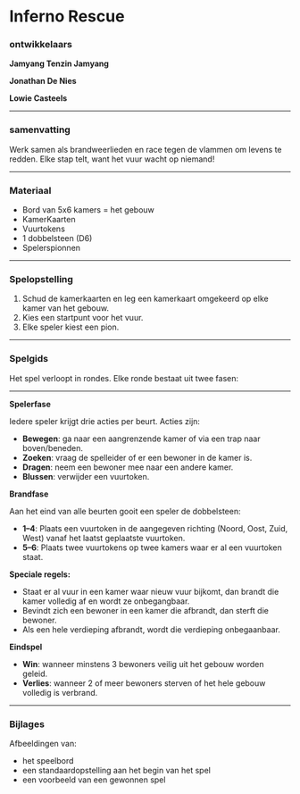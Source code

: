 # Inferno Rescue

### ontwikkelaars

**Jamyang Tenzin Jamyang**

**Jonathan De Nies**

**Lowie Casteels**

---

### samenvatting

Werk samen als brandweerlieden en race tegen de vlammen om levens te redden. Elke stap telt, want het vuur wacht op niemand!

---

### Materiaal

- Bord van 5x6 kamers = het gebouw
- KamerKaarten
- Vuurtokens
- 1 dobbelsteen (D6)
- Spelerspionnen

---

### Spelopstelling

1. Schud de kamerkaarten en leg een kamerkaart omgekeerd op elke kamer van het gebouw.
2. Kies een startpunt voor het vuur.
3. Elke speler kiest een pion.

---

### Spelgids

Het spel verloopt in rondes.
Elke ronde bestaat uit twee fasen:

---

**Spelerfase**

Iedere speler krijgt drie acties per beurt. Acties zijn:

- **Bewegen**: ga naar een aangrenzende kamer of via een trap naar boven/beneden.
- **Zoeken**: vraag de spelleider of er een bewoner in de kamer is.
- **Dragen**: neem een bewoner mee naar een andere kamer.
- **Blussen**: verwijder een vuurtoken.

**Brandfase**

Aan het eind van alle beurten gooit een speler de dobbelsteen:

- **1–4**: Plaats een vuurtoken in de aangegeven richting (Noord, Oost, Zuid, West) vanaf het laatst geplaatste vuurtoken.
- **5–6**: Plaats twee vuurtokens op twee kamers waar er al een vuurtoken staat.

**Speciale regels:**

- Staat er al vuur in een kamer waar nieuw vuur bijkomt, dan brandt die kamer volledig af en wordt ze onbegangbaar.
- Bevindt zich een bewoner in een kamer die afbrandt, dan sterft die bewoner.
- Als een hele verdieping afbrandt, wordt die verdieping onbegaanbaar.

**Eindspel**

- **Win**: wanneer minstens 3 bewoners veilig uit het gebouw worden geleid.
- **Verlies**: wanneer 2 of meer bewoners sterven of het hele gebouw volledig is verbrand.

---

### Bijlages

Afbeeldingen van:

- het speelbord
- een standaardopstelling aan het begin van het spel
- een voorbeeld van een gewonnen spel
